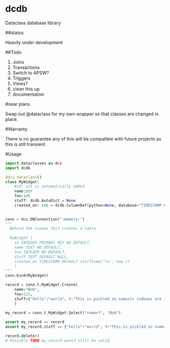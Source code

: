 # dcdb

Dataclass database library

##status

Heavily under development


##Todo

1. Joins    
2. Transactions  
3. Switch to APSW?
4. Triggers
5. Views?
6. clean this up
7. documentation


#near plans

Swap out @dataclass for my own wrapper so that classes 
are changed in place.


#Warranty

There is no guarantee any of this will be compatible with future 
projects as this is still transient



#Usage
```python
import dataclasses as dcs
import dcdb

@dcs.dataclass()
class MyWidget:
    #id: int is automatically added
    name:str
    foo:int
    stuff: dcdb.AutoDict = None
    created_on: int = dcdb.ColumnDef(python=None, database="TIMESTAMP DEFAULT (strftime('%s','now'))")
    

conn = dcs.DBConnection(":memory:")
"""
  Behind the scenes this creates a table
  
  MyWidget (
    id INTEGER PRIMARY KEY NO DEFAULT, 
    name TEXT NO DEFAULT,
    foo INTEGER NO DEFAULT,
    stuff TEXT DEFAULT NULL,
    created_on TIMESTAMP DEFAULT (strftime('%s','now'))
    )
"""
conn.bind(MyWidget)

record = conn.t.MyWidget.Create(
    name="Bob", 
    foo=123, 
    stuff={"hello":"world", 9:"This is pickled so numeric indexes are integers"}
    )
    
my_record = conn.t.MyWidget.Select("name=?", "Bob")

assert my_record == record
assert my_record.stuff == {"hello":"world", 9:"This is pickled so numeric indexes are integers"}

record.delete()
# Possible TODO my_record would still be valid


 

```
